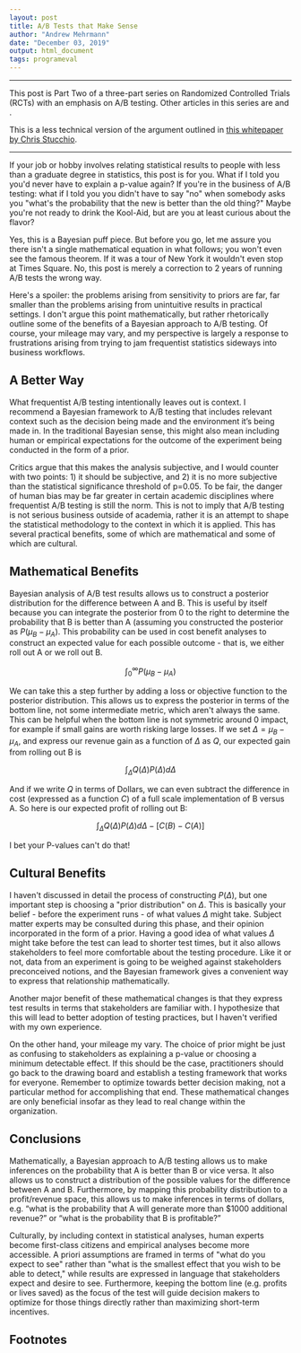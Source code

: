 ```yaml
---
layout: post
title: A/B Tests that Make Sense
author: "Andrew Mehrmann"
date: "December 03, 2019"
output: html_document
tags: programeval
---
```


---

This post is Part Two of a three-part series on Randomized Controlled Trials (RCTs) with an emphasis on A/B testing. Other articles in this series are []() and []().

This is a less technical version of the argument outlined in [this whitepaper by Chris Stucchio](https://cdn2.hubspot.net/hubfs/310840/VWO_SmartStats_technical_whitepaper.pdf).

---

If your job or hobby involves relating statistical results to people with less than a graduate degree in statistics, this post is for you. What if I told you you'd never have to explain a p-value again? If you're in the business of A/B testing: what if I told you you didn't have to say "no" when somebody asks you "what's the probability that the new is better than the old thing?" Maybe you're not ready to drink the Kool-Aid, but are you at least curious about the flavor?

Yes, this is a Bayesian puff piece. But before you go, let me assure you there isn't a single mathematical equation in what follows; you won't even see the famous theorem. If it was a tour of New York it wouldn't even stop at Times Square. No, this post is merely a correction to 2 years of running A/B tests the wrong way.

Here's a spoiler: the problems arising from sensitivity to priors are far, far smaller than the problems arising from unintuitive results in practical settings. I don't argue this point mathematically, but rather rhetorically outline some of the benefits of a Bayesian approach to A/B testing. Of course, your mileage may vary, and my perspective is largely a response to frustrations arising from trying to jam frequentist statistics sideways into business workflows.

## A Better Way

What frequentist A/B testing intentionally leaves out is context. I recommend a Bayesian framework to A/B testing that includes relevant context such as the decision being made and the environment it’s being made in. In the traditional Bayesian sense, this might also mean including human or empirical expectations for the outcome of the experiment being conducted in the form of a prior.

Critics argue that this makes the analysis subjective, and I would counter with two points: 1) it should be subjective, and 2) it is no more subjective than the statistical significance threshold of p=0.05. To be fair, the danger of human bias may be far greater in certain academic disciplines where frequentist A/B testing is still the norm. This is not to imply that A/B testing is not serious business outside of academia, rather it is an attempt to shape the statistical methodology to the context in which it is applied. This has several practical benefits, some of which are mathematical and some of which are cultural.

## Mathematical Benefits

Bayesian analysis of A/B test results allows us to construct a posterior distribution for the difference between A and B. This is useful by itself because you can integrate the posterior from 0 to the right to determine the probability that B is better than A (assuming you constructed the posterior as $P(\mu_B - \mu_A)$. This probability can be used in cost benefit analyses to construct an expected value for each possible outcome - that is, we either roll out A or we roll out B.

$$\int_{0}^{\infty} P(\mu_B - \mu_A)$$

We can take this a step further by adding a loss or objective function to the posterior distribution. This allows us to express the posterior in terms of the bottom line, not some intermediate metric, which aren't always the same. This can be helpful when the bottom line is not symmetric around 0 impact, for example if small gains are worth risking large losses. If we set $\Delta = \mu_B - \mu_A$, and express our revenue gain as a function of $\Delta$ as $Q$, our expected gain from rolling out B is

$$ \int_{\Delta} Q(\Delta) P(\Delta) d\Delta$$

And if we write $Q$ in terms of Dollars, we can even subtract the difference in cost (expressed as a function $C$) of a full scale implementation of B versus A. So here is our expected profit of rolling out B:

$$\int_{\Delta} Q(\Delta) P(\Delta) d\Delta - [C(B) - C(A)]$$

I bet your P-values can't do that!

## Cultural Benefits

I haven't discussed in detail the process of constructing $P(\Delta)$, but one important step is choosing a "prior distribution" on $\Delta$. This is basically your belief - before the experiment runs - of what values $\Delta$ might take. Subject matter experts may be consulted during this phase, and their opinion incorporated in the form of a prior. Having a good idea of what values $\Delta$ might take before the test can lead to shorter test times, but it also allows stakeholders to feel more comfortable about the testing procedure. Like it or not, data from an experiment is going to be weighed against stakeholders preconceived notions, and the Bayesian framework gives a convenient way to express that relationship mathematically.

Another major benefit of these mathematical changes is that they express test results in terms that stakeholders are familiar with. I hypothesize that this will lead to better adoption of testing practices, but I haven't verified with my own experience.

On the other hand, your mileage my vary. The choice of prior might be just as confusing to stakeholders as explaining a p-value or choosing a minimum detectable effect. If this should be the case, practitioners should go back to the drawing board and establish a testing framework that works for everyone. Remember to optimize towards better decision making, not a particular method for accomplishing that end. These mathematical changes are only beneficial insofar as they lead to real change within the organization.

## Conclusions

Mathematically, a Bayesian approach to A/B testing allows us to make inferences on the probability that A is better than B or vice versa. It also allows us to construct a distribution of the possible values for the difference between A and B. Furthermore, by mapping this probability distribution to a profit/revenue space, this allows us to make inferences in terms of dollars, e.g. “what is the probability that A will generate more than $1000 additional revenue?” or “what is the probability that B is profitable?”

Culturally, by including context in statistical analyses, human experts become first-class citizens and empirical analyses become more accessible. A priori assumptions are framed in terms of "what do you expect to see" rather than "what is the smallest effect that you wish to be able to detect," while results are expressed in language that stakeholders expect and desire to see. Furthermore, keeping the bottom line (e.g. profits or lives saved) as the focus of the test will guide decision makers to optimize for those things directly rather than maximizing short-term incentives.



## Footnotes
